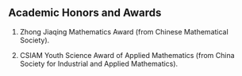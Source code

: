 ## Academic Honors and Awards

1. Zhong Jiaqing Mathematics Award (from Chinese Mathematical Society).

2. CSIAM Youth Science Award of Applied Mathematics (from China Society for Industrial and Applied Mathematics).